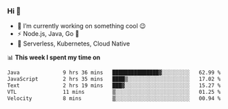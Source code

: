 ### Hi 👋

<!--
**nodejh/nodejh** is a ✨ _special_ ✨ repository because its `README.md` (this file) appears on your GitHub profile.

Here are some ideas to get you started:

- 🔭 I’m currently working on ...
- 🌱 I’m currently learning ...
- 👯 I’m looking to collaborate on ...
- 🤔 I’m looking for help with ...
- 💬 Ask me about ...
- 📫 How to reach me: ...
- 😄 Pronouns: ...
- ⚡ Fun fact: ...
-->

- 🔭 I’m currently working on something cool :wink:
- ⚡ Node.js, Java, Go :thought_balloon:
- 🤖 Serverless, Kubernetes, Cloud Native

📊 **This week I spent my time on**

<!--START_SECTION:waka-->

```txt
Java              9 hrs 36 mins   ███████████████▓░░░░░░░░░   62.99 %
JavaScript        2 hrs 35 mins   ████▒░░░░░░░░░░░░░░░░░░░░   17.02 %
Text              2 hrs 19 mins   ███▓░░░░░░░░░░░░░░░░░░░░░   15.27 %
VTL               11 mins         ▒░░░░░░░░░░░░░░░░░░░░░░░░   01.25 %
Velocity          8 mins          ▒░░░░░░░░░░░░░░░░░░░░░░░░   00.94 %
```

<!--END_SECTION:waka-->


<!--
:traffic_light: **Visitors**

![visitors](https://visitor-badge.glitch.me/badge?page_id=nodejh.nodejh)
-->
